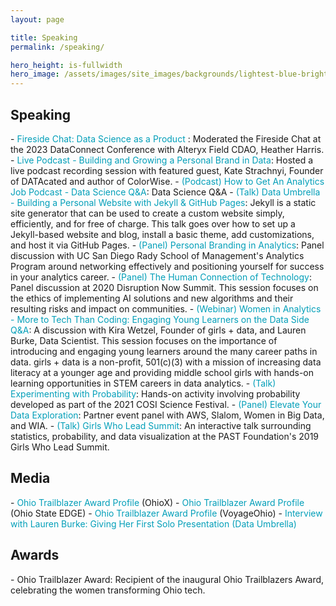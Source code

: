 ```yaml
---
layout: page

title: Speaking
permalink: /speaking/

hero_height: is-fullwidth
hero_image: /assets/images/site_images/backgrounds/lightest-blue-bright.png
---
```


<h2> Speaking </h2>
- <a href="" target="_blank" style="text-decoration: none; color:#039fb9">Fireside Chat: Data Science as a Product </a>: Moderated the Fireside Chat at the 2023 DataConnect Conference with Alteryx Field CDAO, Heather Harris.
- <a href="https://www.womeninanalytics.com/podcast-episodes/ep17" target="_blank" style="text-decoration: none; color:#039fb9">Live Podcast - Building and Growing a Personal Brand in Data</a>: Hosted a live podcast recording session with featured guest, Kate Strachnyi, Founder of DATAcated and author of ColorWise.
- <a href="https://www.youtube.com/live/hd4P-5qQmGM" target="_blank" style="text-decoration: none; color:#039fb9">(Podcast) How to Get An Analytics Job Podcast - Data Science Q&A</a>: Data Science Q&A
- <a href="https://youtu.be/7SBXl94xNl8" target="_blank" style="text-decoration: none; color:#039fb9">(Talk) Data Umbrella - Building a Personal Website with Jekyll & GitHub Pages</a>: Jekyll is a static site generator that can be used to create a custom website simply, efficiently, and for free of charge. This talk goes over how to set up a Jekyll-based website and blog, install a basic theme, add customizations, and host it via GitHub Pages.
- <span style="text-decoration: none; color:#039fb9">(Panel) Personal Branding in Analytics</span>: Panel discussion with UC San Diego Rady School of Management's Analytics Program around networking effectively and positioning yourself for success in your analytics career.
- <span style="text-decoration: none; color:#039fb9">(Panel) The Human Connection of Technology</span>: Panel discussion at 2020 Disruption Now Summit. This session focuses on the ethics of implementing AI solutions and new algorithms and their resulting risks and impact on communities.
- <a href="https://youtu.be/gLKcdTkkqcc" target="_blank" style="text-decoration: none; color:#039fb9">(Webinar) Women in Analytics - More to Tech Than Coding: Engaging Young Learners on the Data Side Q&A</a>: A discussion with Kira Wetzel, Founder of girls + data, and Lauren Burke, Data Scientist. This session focuses on the importance of introducing and engaging young learners around the many career paths in data. girls + data is a non-profit, 501(c)(3) with a mission of increasing data literacy at a younger age and providing middle school girls with hands-on learning opportunities in STEM careers in data analytics.
- <span style="text-decoration: none; color:#039fb9">(Talk) Experimenting with Probability</span>: Hands-on activity involving probability developed as part of the 2021 COSI Science Festival.
- <span style="text-decoration: none; color:#039fb9">(Panel) Elevate Your Data Exploration</span>: Partner event panel with AWS, Slalom, Women in Big Data, and WIA.
- <span style="text-decoration: none; color:#039fb9">(Talk) Girls Who Lead Summit</span>: An interactive talk surrounding statistics, probability, and data visualization at the PAST Foundation's 2019 Girls Who Lead Summit.

<h2> Media </h2>
- <a href="https://www.ohiox.org/profiles/lauren-burke" target="_blank" style="text-decoration: none; color:#039fb9">Ohio Trailblazer Award Profile</a> (OhioX)
- <a href="https://edge.ehe.osu.edu/2023/02/08/women-in-science-lauren-burke" target="_blank" style="text-decoration: none; color:#039fb9">Ohio Trailblazer Award Profile</a> (Ohio State EDGE)
- <a href="https://voyageohio.com/interview/life-work-with-lauren-burke-of-worthington/" target="_blank" style="text-decoration: none; color:#039fb9">Ohio Trailblazer Award Profile</a> (VoyageOhio)
- <a href="https://blog.dataumbrella.org/lburke" target="_blank" style="text-decoration: none; color:#039fb9">Interview with Lauren Burke: Giving Her First Solo Presentation (Data Umbrella)</a>


<h2> Awards </h2>
- Ohio Trailblazer Award: Recipient of the inaugural Ohio Trailblazers Award, celebrating the women transforming Ohio tech.
